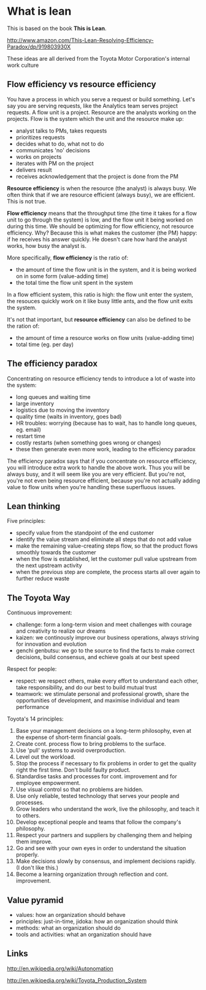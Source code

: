 What is lean
============

This is based on the book **This is Lean**.

http://www.amazon.com/This-Lean-Resolving-Efficiency-Paradox/dp/919803930X

These ideas are all derived from the Toyota Motor Corporation's internal work culture

Flow efficiency vs resource efficiency
--------------------------------------
You have a process in which you serve a request or build something.
Let's say you are serving requests, like the Analytics team serves project requests.
A flow unit is a project.
Resource are the analysts working on the projects.
Flow is the system which the unit and the resource make up:
- analyst talks to PMs, takes requests
- prioritizes requests
- decides what to do, what not to do
- communicates 'no' decisions
- works on projects
- iterates with PM on the project
- delivers result
- receives acknowledgement that the project is done from the PM

**Resource efficiency** is when the resource (the analyst) is always busy.
We often think that if we are resource efficient (always busy), we are efficient.
This is not true.

**Flow efficiency** means that the throughput time (the time it takes for a flow unit to go through the system) is low, and the flow unit it being worked on during this time.
We should be optimizing for flow efficiency, not resource efficiency.
Why? Because this is what makes the customer (the PM) happy: if he receives his answer quickly. He doesn't care how hard the analyst works, how busy the analyst is.

More specifically, **flow efficiency** is the ratio of:
- the amount of time the flow unit is in the system, and it is being worked on in some form (value-adding time)
- the total time the flow unit spent in the system

In a flow efficient system, this ratio is high: the flow unit enter the system, the resouces quickly work on it like busy little ants, and the flow unit exits the system.

It's not that important, but **resource efficiency** can also be defined to be the ration of:
- the amount of time a resource works on flow units (value-adding time)
- total time (eg. per day)

The efficiency paradox
----------------------
Concentrating on resource efficiency tends to introduce a lot of waste into the system:
- long queues and waiting time
- large inventory
- logistics due to moving the inventory
- quality time (waits in inventory, goes bad)
- HR troubles: worrying (because has to wait, has to handle long queues, eg. email)
- restart time
- costly restarts (when something goes wrong or changes)
- these then generate even more work, leading to the efficiency paradox

The efficiency paradox says that if you concentrate on resource efficiency, you will introduce extra work to handle the above work. Thus you will be always busy, and it will seem like you are very efficient. But you're not, you're not even being resource efficient, because you're not actually adding value to flow units when you're handling these superfluous issues.

Lean thinking
-------------
Five principles:

- specify value from the standpoint of the end customer
- identify the value stream and eliminate all steps that do not add value
- make the remaining value-creating steps flow, so that the product flows smoothly towards the customer
- when the flow is established, let the customer pull value upstream from the next upstream activity
- when the previous step are complete, the process starts all over again to further reduce waste

The Toyota Way
--------------
Continuous improvement:

- challenge: form a long-term vision and meet challenges with courage and creativity to realize our dreams
- kaizen: we continously improve our business operations, always striving for innovation and evolution
- genchi genbutsu: we go to the source to find the facts to make correct decisions, build consensus, and echieve goals at our best speed

Respect for people:

- respect: we respect others, make every effort to understand each other, take responsibility, and do our best to build mutual trust
- teamwork: we stimulate personal and professional growth, share the opportunities of development, and maximise individual and team performance

Toyota's 14 principles:
1.  Base your management decisions on a long-term philosophy, even at the expense of short-term financial goals.
2.  Create cont. process flow to bring problems to the surface.
3.  Use 'pull' systems to avoid overproduction.
4.  Level out the workload.
5.  Stop the process if necessary to fix problems in order to get the quality right the first time. Don't build faulty product.
6.  Standardise tasks and processes for cont. improvement and for employee empowerment.
7.  Use visual control so that no problems are hidden.
8.  Use only reliable, tested technology that serves your people and processes.
9.  Grow leaders who understand the work, live the philosophy, and teach it to others.
10. Develop exceptional people and teams that follow the company's philosophy.
11. Respect your partners and suppliers by challenging them and helping them improve.
12. Go and see with your own eyes in order to understand the situation properly.
13. Make decisions slowly by consensus, and implement decisions rapidly. (I don't like this.)
14. Become a learning organization through reflection and cont. improvement.

Value pyramid
-------------
- values: how an organization should behave
- principles: just-in-time, jidoka: how an organization should think
- methods: what an organization should do
- tools and activities: what an organization should have

Links
-----
http://en.wikipedia.org/wiki/Autonomation

http://en.wikipedia.org/wiki/Toyota_Production_System



